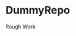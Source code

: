 # DummyRepo
Rough Work 



















































































































